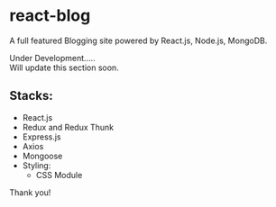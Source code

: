 # react-blog
A full featured Blogging site powered by React.js, Node.js, MongoDB.

Under Development.....</br>
Will update this section soon.

## Stacks:
+ React.js
+ Redux and Redux Thunk
+ Express.js
+ Axios
+ Mongoose
+ Styling:
  - CSS Module

Thank you!
